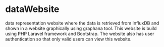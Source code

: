 # dataWebsite
data representation website where the data is retrieved from InfluxDB and shown in a website graphically using graphana tool. This website is build using PHP Laravel framework and Bootstrap. The website also has user authentication so that only valid users can view this website.
